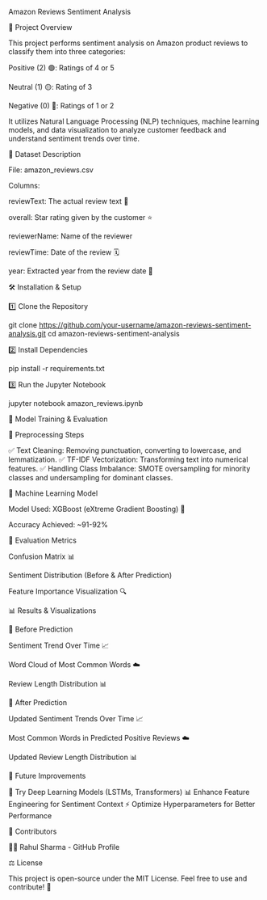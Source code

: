 Amazon Reviews Sentiment Analysis

📌 Project Overview

This project performs sentiment analysis on Amazon product reviews to classify them into three categories:

Positive (2) 🟢: Ratings of 4 or 5

Neutral (1) 🟡: Rating of 3

Negative (0) 🔴: Ratings of 1 or 2

It utilizes Natural Language Processing (NLP) techniques, machine learning models, and data visualization to analyze customer feedback and understand sentiment trends over time.

📂 Dataset Description

File: amazon_reviews.csv

Columns:

reviewText: The actual review text 📝

overall: Star rating given by the customer ⭐

reviewerName: Name of the reviewer

reviewTime: Date of the review 🗓️

year: Extracted year from the review date 📆

🛠 Installation & Setup

1️⃣ Clone the Repository

git clone https://github.com/your-username/amazon-reviews-sentiment-analysis.git
cd amazon-reviews-sentiment-analysis

2️⃣ Install Dependencies

pip install -r requirements.txt

3️⃣ Run the Jupyter Notebook

jupyter notebook amazon_reviews.ipynb

🚀 Model Training & Evaluation

🔹 Preprocessing Steps

✅ Text Cleaning: Removing punctuation, converting to lowercase, and lemmatization.
✅ TF-IDF Vectorization: Transforming text into numerical features.
✅ Handling Class Imbalance: SMOTE oversampling for minority classes and undersampling for dominant classes.

🔹 Machine Learning Model

Model Used: XGBoost (eXtreme Gradient Boosting) 🌟

Accuracy Achieved: ~91-92%

🔹 Evaluation Metrics

Confusion Matrix 📊

Sentiment Distribution (Before & After Prediction)

Feature Importance Visualization 🔍

📊 Results & Visualizations

🔹 Before Prediction

Sentiment Trend Over Time 📈

Word Cloud of Most Common Words ☁️

Review Length Distribution 📊

🔹 After Prediction

Updated Sentiment Trends Over Time 📈

Most Common Words in Predicted Positive Reviews ☁️

Updated Review Length Distribution 📊

🔮 Future Improvements

🚀 Try Deep Learning Models (LSTMs, Transformers)
📊 Enhance Feature Engineering for Sentiment Context
⚡ Optimize Hyperparameters for Better Performance

📝 Contributors

👨‍💻 Rahul Sharma - GitHub Profile

⚖️ License

This project is open-source under the MIT License. Feel free to use and contribute! 🎉

